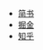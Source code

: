 - [简书](https://www.jianshu.com/p/e4594d6dffd6)
- [掘金](https://juejin.im/post/5a635e48f265da3e5033da3f)
- [知乎](https://zhuanlan.zhihu.com/p/33138610)